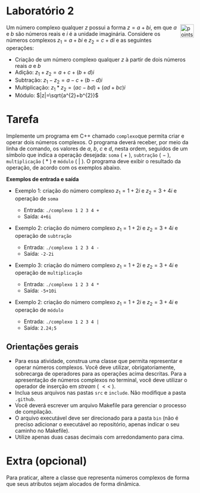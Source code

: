 # Laboratório 2

<img alt="points bar" align="right" height="36" src="../../blob/status/.github/activity-icons/points-bar.svg" />

Um número complexo qualquer $z$ possui a forma $z = a+bi$, em que $a$ e $b$ são números reais e $i$ é a unidade imaginária. Considere os números complexos $z_{1} = a+bi$ e $z_{2}=c+di$ e as seguintes operações:

* Criação de um número complexo qualquer $z$ à partir de dois números reais $a$ e $b$
* Adição: $z_{1}+z_{2}=a+c+(b+d)i$
* Subtração: $z_{1}-z_{2}=a-c+(b-d)i$
* Multiplicação: $z_{1}*z_{2} = (ac-bd) + (ad + bc)i$
* Módulo: $|z|=\sqrt{a^{2}+b^{2}}$

# Tarefa

Implemente um programa em C++ chamado `complexo`que permita criar e operar dois números complexos. O programa deverá receber, por meio da linha de comando, os valores de $a$, $b$, $c$ e $d$, nesta ordem, seguidos de um símbolo que indica a operação desejada: `soma` ( $+$ ), `subtração` ( $-$ ), `multiplicação` ( $*$ ) e `módulo` ( $|$ ). O programa deve exibir o resultado da operação, de acordo com os exemplos abaixo. 

**Exemplos de entrada e saída**

* Exemplo 1: criação do número complexo $z_{1}=1+2i$ e $z_{2}=3+4i$ e operação de `soma`
  + Entrada: `./complexo 1 2 3 4 +`
  + Saída: `4+6i`

* Exemplo 2: criação do número complexo $z_{1}=1+2i$ e $z_{2}=3+4i$ e operação de `subtração`
  + Entrada: `./complexo 1 2 3 4 -`
  + Saída: `-2-2i`

* Exemplo 3: criação do número complexo $z_{1}=1+2i$ e $z_{2}=3+4i$ e operação de `multiplicação`
  + Entrada: `./complexo 1 2 3 4 *`
  + Saída: `-5+10i`

* Exemplo 2: criação do número complexo $z_{1}=1+2i$ e $z_{2}=3+4i$ e operação de `módulo`
  + Entrada: `./complexo 1 2 3 4 |`
  + Saída: `2.24;5`

## Orientações gerais
+ Para essa atividade, construa uma classe que permita representar e operar números complexos. Você deve utilizar, obrigatoriamente, sobrecarga de operadores para as operações acima descritas. Para a apresentação de números complexos no terminal, você deve utilizar o operador de inserção em *stream* ( $<<$ ).  
+ Inclua seus arquivos nas pastas `src` e `include`. Não modifique a pasta `.github`.
+ Você deverá escrever um arquivo Makefile para gerenciar o processo de compilação.
+ O arquivo executável deve ser direcionado para a pasta `bin` (não é preciso adicionar o executável ao repositório, apenas indicar o seu caminho no Makefile).
+ Utilize apenas duas casas decimais com arredondamento para cima.

# Extra (opcional)

Para praticar, altere a classe que representa números complexos de forma que seus atributos sejam alocados de forma dinâmica.

